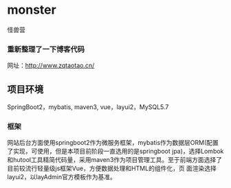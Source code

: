 # monster
怪兽营

### 重新整理了一下博客代码

网址：http://www.zqtaotao.cn/
  
## 项目环境 
SpringBoot2，mybatis, maven3, vue，layui2，MySQL5.7

### 框架
网站后台方面使用springboot2作为微服务框架，mybatis作为数据层ORM(配置了实现，可使用，但是本项目前阶段一直选用的是springboot jpa)，选择Lombok和hutool工具精简代码量，采用maven3作为项目管理工具。至于前端方面选择了目前较流行轻量级js框架Vue，方便数据处理和HTML的组件化，页 面渲染选择layui2，以layAdmin官方模板作为基准。
